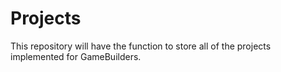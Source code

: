 # Projects
This repository will have the function to store all of the projects implemented for GameBuilders.
